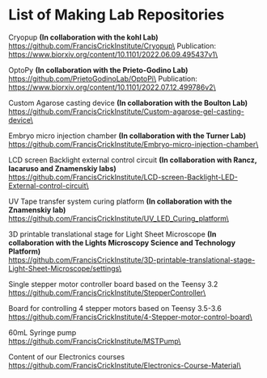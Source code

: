 # List of Making Lab Repositories

Cryopup **(In collaboration with the kohl Lab)**\
https://github.com/FrancisCrickInstitute/Cryopup\
Publication: https://www.biorxiv.org/content/10.1101/2022.06.09.495437v1\

OptoPy **(In collaboration with the Prieto-Godino Lab)**\
https://github.com/PrietoGodinoLab/OptoPi\
Publication: https://www.biorxiv.org/content/10.1101/2022.07.12.499786v2\

Custom Agarose casting device **(In collaboration with the Boulton Lab)**\
https://github.com/FrancisCrickInstitute/Custom-agarose-gel-casting-device\

Embryo micro injection chamber **(In collaboration with the Turner Lab)**\
https://github.com/FrancisCrickInstitute/Embryo-micro-injection-chamber\

LCD screen Backlight external control circuit **(In collaboration with Rancz, Iacaruso and Znamenskiy labs)**\
https://github.com/FrancisCrickInstitute/LCD-screen-Backlight-LED-External-control-circuit\

UV Tape transfer system curing platform **(In collaboration with the Znamenskiy lab)**\
https://github.com/FrancisCrickInstitute/UV_LED_Curing_platform\

3D printable translational stage for Light Sheet Microscope **(In collaboration with the Lights Microscopy Science and Technology Platform)**\
https://github.com/FrancisCrickInstitute/3D-printable-translational-stage-Light-Sheet-Microscope/settings\

Single stepper motor controller board based on the Teensy 3.2\
https://github.com/FrancisCrickInstitute/StepperController\

Board for controlling 4 stepper motors based on Teensy 3.5-3.6\
https://github.com/FrancisCrickInstitute/4-Stepper-motor-control-board\

60mL Syringe pump\
https://github.com/FrancisCrickInstitute/MSTPump\

Content of our Electronics courses\
https://github.com/FrancisCrickInstitute/Electronics-Course-Material\

